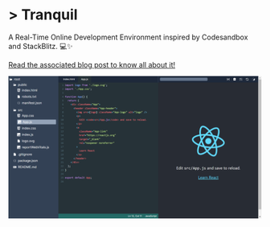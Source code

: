 # > Tranquil

A Real-Time Online Development Environment inspired by Codesandbox and StackBlitz. 💻✨

[Read the associated blog post to know all about it!](https://blog.devesh.tech/post/building-a-real-time-dev-environment-like-codesandbox)

![Project Editor View](screenshots/Running%20Project%20Editor%20V3%20with%20Running%20React%20Project%20without%20Terminal.png)
